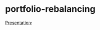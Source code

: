 # portfolio-rebalancing

[Presentation](https://docs.google.com/presentation/d/1UMBVT3q82LSsaw8H9QcyZrg1pwlq9WdshipRrvSvNT8/edit):
